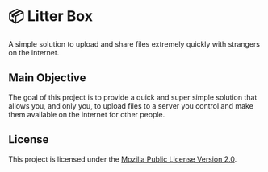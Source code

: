 # 📦 Litter Box

A simple solution to upload and share files extremely quickly with strangers on
the internet.

## Main Objective

The goal of this project is to provide a quick and super simple solution that
allows you, and only you, to upload files to a server you control and make them
available on the internet for other people.

## License

This project is licensed under the
[Mozilla Public License Version 2.0](https://www.mozilla.org/en-US/MPL/2.0/).
